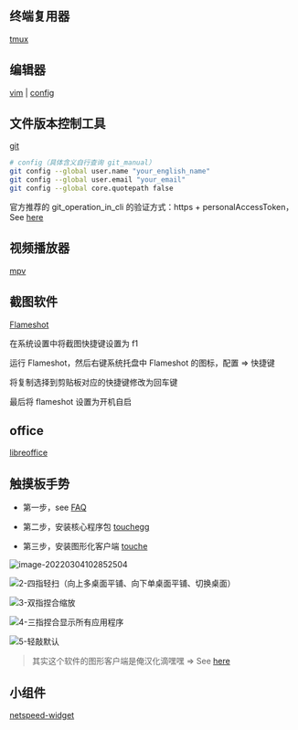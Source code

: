 ## 终端复用器

[tmux](https://wiki.archlinux.org/title/tmux)

## 编辑器

[vim](https://wiki.archlinux.org/title/vim) | [config](https://github.com/Brannua/.dotfiles)

## 文件版本控制工具 

[git](https://wiki.archlinux.org/title/git)

```bash
# config（具体含义自行查询 git_manual）
git config --global user.name "your_english_name"
git config --global user.email "your_email"
git config --global core.quotepath false
```

官方推荐的 git_operation_in_cli 的验证方式：https + personalAccessToken，See [here](https://github.blog/2020-12-15-token-authentication-requirements-for-git-operations)

## 视频播放器

[mpv](https://wiki.archlinux.org/title/mpv)

## 截图软件

[Flameshot](https://wiki.archlinux.org/title/Flameshot)

在系统设置中将截图快捷键设置为 f1

运行 Flameshot，然后右键系统托盘中 Flameshot 的图标，配置 => 快捷键

将复制选择到剪贴板对应的快捷键修改为回车键

最后将 flameshot 设置为开机自启

## office

[libreoffice](https://wiki.archlinux.org/title/LibreOffice)

## 触摸板手势

- 第一步，see [FAQ](https://github.com/JoseExposito/touchegg#faq)

- 第二步，安装核心程序包 [touchegg](https://github.com/JoseExposito/touchegg#arch-linux-manjaro-and-derivatives)

- 第三步，安装图形化客户端 [touche](https://github.com/JoseExposito/touche)

![image-20220304102852504](https://aliyun-oss-lpj.oss-cn-qingdao.aliyuncs.com/images/by-picgo/image-20220304102852504.png)

![2-四指轻扫（向上多桌面平铺、向下单桌面平铺、切换桌面）](https://aliyun-oss-lpj.oss-cn-qingdao.aliyuncs.com/images/mass/2-四指轻扫（向上多桌面平铺、向下单桌面平铺、切换桌面）.png)

![3-双指捏合缩放](https://aliyun-oss-lpj.oss-cn-qingdao.aliyuncs.com/images/mass/3-双指捏合缩放.png)

![4-三指捏合显示所有应用程序](https://aliyun-oss-lpj.oss-cn-qingdao.aliyuncs.com/images/mass/4-三指捏合显示所有应用程序.png)

![5-轻敲默认](https://aliyun-oss-lpj.oss-cn-qingdao.aliyuncs.com/images/mass/5-轻敲默认.png)

> 其实这个软件的图形客户端是俺汉化滴嘿嘿 => See [here](https://github.com/JoseExposito/touche/commit/8dd8eae888ff388b8c5715b314d47dc00355e252)

## 小组件

[netspeed-widget](https://github.com/dfaust/plasma-applet-netspeed-widget)

